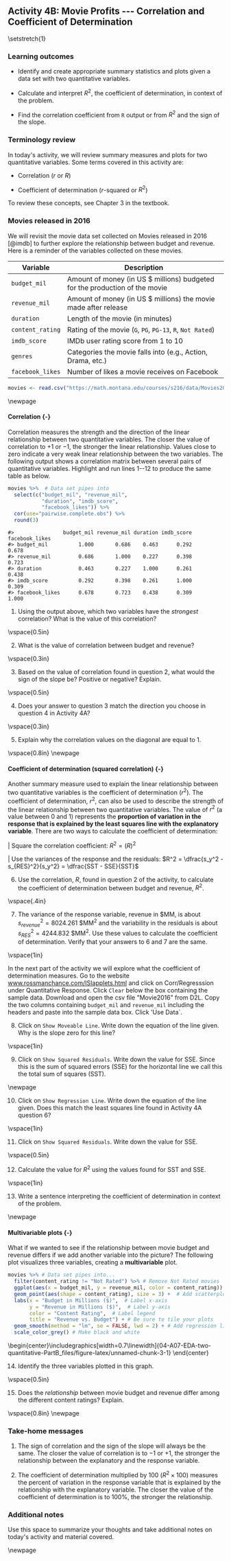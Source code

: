 ## Activity 4B:  Movie Profits --- Correlation and Coefficient of Determination

\setstretch{1}

### Learning outcomes

* Identify and create appropriate summary statistics and plots
  given a data set with two quantitative variables.
  
* Calculate and interpret $R^2$, the coefficient of determination, in context of the problem.

* Find the correlation coefficient from `R` output or from $R^2$ and the sign of the slope.

### Terminology review

In today's activity, we will review summary measures and plots for two quantitative variables.  Some terms covered in this activity are:

* Correlation ($r$ or $R$)

* Coefficient of determination ($r$-squared or $R^2$)

To review these concepts, see Chapter 3 in the textbook.  

### Movies released in 2016

We will revisit the movie data set collected on Movies released in 2016 [@imdb] to further explore the relationship between budget and revenue. Here is a reminder of the variables collected on these movies.

| **Variable** 	| **Description** |
|----	|-------------	|
| `budget_mil` | Amount of money (in US $ millions) budgeted for the production of the movie |
| `revenue_mil` | Amount of money (in US $ millions) the movie made after release|
| `duration` | Length of the movie (in minutes)|
| `content_rating` | Rating of the movie (`G`, `PG`, `PG-13`, `R`, `Not Rated`)|
| `imdb_score` | IMDb user rating score from 1 to 10 |
| `genres` | Categories the movie falls into (e.g., Action, Drama, etc.) |
| `facebook_likes` | Number of likes a movie receives on Facebook |


```r
movies <- read.csv("https://math.montana.edu/courses/s216/data/Movies2016.csv") # Reads in data set
```

\newpage

#### Correlation  {-}

Correlation measures the strength and the direction of the linear relationship between two quantitative variables.  The closer the value of correlation to $+1$ or $-1$, the stronger the linear relationship.  Values close to zero indicate a very weak linear relationship between the two variables.  The following output shows a correlation matrix between several pairs of quantitative variables.  Highlight and run lines 1--12 to produce the same table as below.



```r
movies %>%  # Data set pipes into
  select(c("budget_mil", "revenue_mil", 
           "duration", "imdb_score", 
           "facebook_likes")) %>%
  cor(use="pairwise.complete.obs") %>%
  round(3)
```

```
#>                budget_mil revenue_mil duration imdb_score facebook_likes
#> budget_mil          1.000       0.686    0.463      0.292          0.678
#> revenue_mil         0.686       1.000    0.227      0.398          0.723
#> duration            0.463       0.227    1.000      0.261          0.438
#> imdb_score          0.292       0.398    0.261      1.000          0.309
#> facebook_likes      0.678       0.723    0.438      0.309          1.000
```

1.  Using the output above, which two variables have the *strongest* correlation? What is the value of this correlation?

\vspace{0.5in}

2.  What is the value of correlation between budget and revenue?

\vspace{0.3in}

3.  Based on the value of correlation found in question 2, what would the sign of the slope be? Positive or negative?  Explain.

\vspace{0.5in}

4.  Does your answer to question 3 match the direction you choose in question 4 in Activity 4A?

\vspace{0.3in}

5.  Explain why the correlation values on the diagonal are equal to 1.

\vspace{0.8in}
\newpage

#### Coefficient of determination (squared correlation) {-}

Another summary measure used to explain the linear relationship between two quantitative variables is the coefficient of determination ($r^2$). The coefficient of determination, $r^2$, can also be used to describe the strength of the linear relationship between two quantitative variables. The value of $r^2$ (a value between 0 and 1) represents the **proportion of variation in the response that is explained by the least squares line with the explanatory variable**.  There are two ways to calculate the coefficient of determination: 

|    Square the correlation coefficient:  $R^2 = (R)^2$

|    Use the variances of the response and the residuals:  $R^2 = \dfrac{s_y^2 - s_{RES}^2}{s_y^2} = \dfrac{SST - SSE}{SST}$


6.  Use the correlation, $R$, found in question 2 of the activity, to calculate the coefficient of determination between budget and revenue, $R^2$.

\vspace{.4in}

7.  The variance of the response variable, revenue in \$MM, is about $s_{revenue}^2 = 8024.261$ \$MM$^2$  and the variability in the residuals is about $s_{RES}^2 = 4244.832$ \$MM$^2$.  Use these values to calculate the coefficient of determination.  Verify that your answers to 6 and 7 are the same.

\vspace{1in}

In the next part of the activity we will explore what the coefficient of determination measures.  Go to the website www.rossmanchance.com/ISIapplets.html and click on Corr/Regresssion under Quantitative Response.  Click `Clear` below the box containing the sample data. Download and open the csv file "Movie2016" from D2L.  Copy the two columns containing `budget_mil` and `revenue_mil` including the headers and paste into the sample data box.  Click 'Use Data`.

8.  Click on `Show Moveable Line`.  Write down the equation of the line given.  Why is the slope zero for this line?

\vspace{1in}

9.  Click on `Show Squared Residuals`.  Write down the value for SSE.  Since this is the sum of squared errors (SSE) for the horizontal line we call this the total sum of squares (SST).

\newpage

10. Click on `Show Regression Line`.  Write down the equation of the line given.  Does this match the least squares line found in Activity 4A question 6?

\vspace{1in}

11. Click on `Show Squared Residuals`.  Write down the value for SSE.

\vspace{0.5in}

12.  Calculate the value for $R^2$ using the values found for SST and SSE.  

\vspace{1in}

13.  Write a sentence interpreting the coefficient of determination in context of the problem.

\newpage

#### Multivariable plots {-}
What if we wanted to see if the relationship between movie budget and revenue differs if we add another variable into the picture?  The following plot visualizes three variables, creating a **multivariable** plot. 


```r
movies %>% # Data set pipes into...
  filter(content_rating != "Not Rated") %>% # Remove Not Rated movies
  ggplot(aes(x = budget_mil, y = revenue_mil, color = content_rating)) +  # Specify variables
  geom_point(aes(shape = content_rating), size = 3) +  # Add scatterplot of points
  labs(x = "Budget in Millions ($)",  # Label x-axis
       y = "Revenue in Millions ($)",  # Label y-axis
       color = "Content Rating",  # Label legend
       title = "Revenue vs. Budget") + # Be sure to tile your plots
  geom_smooth(method = "lm", se = FALSE, lwd = 2) + # Add regression lines
  scale_color_grey() # Make black and white
```



\begin{center}\includegraphics[width=0.7\linewidth]{04-A07-EDA-two-quantitative-PartB_files/figure-latex/unnamed-chunk-3-1} \end{center}

14.  Identify the three variables plotted in this graph.

\vspace{0.5in}

15. Does the *relationship* between movie budget and revenue differ among the different content ratings?  Explain.

\vspace{0.8in}
\newpage



### Take-home messages

1. The sign of correlation and the sign of the slope will always be the same.  The closer the value of correlation is to $-1$ or $+1$, the stronger the relationship between the explanatory and the response variable.  

2.  The coefficient of determination multiplied by 100 ($R^2 \times 100$) measures the percent of variation in the response variable that is explained by the relationship with the explanatory variable.  The closer the value of the coefficient of determination is to 100%, the stronger the relationship.

### Additional notes

Use this space to summarize your thoughts and take additional notes on today's activity and material covered.

\newpage
